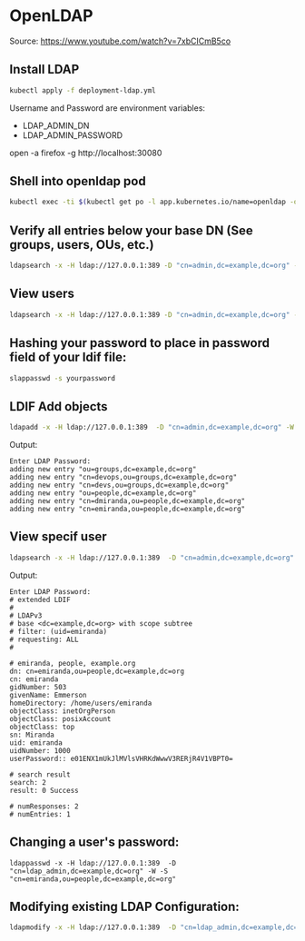 # OpenLDAP

Source: https://www.youtube.com/watch?v=7xbCICmB5co




## Install LDAP

```bash
kubectl apply -f deployment-ldap.yml 
```

Username and Password are environment variables:
- LDAP_ADMIN_DN
- LDAP_ADMIN_PASSWORD

open -a firefox -g http://localhost:30080


## Shell into openldap pod

```bash
kubectl exec -ti $(kubectl get po -l app.kubernetes.io/name=openldap -o=jsonpath='{.items..metadata.name}') -- /bin/bash
```

## Verify all entries below your base DN (See groups, users, OUs, etc.)
```bash
ldapsearch -x -H ldap://127.0.0.1:389 -D "cn=admin,dc=example,dc=org" -W -b "dc=example,dc=org" -s sub "(objectclass=*)"
```


## View users

```bash
ldapsearch -x -H ldap://127.0.0.1:389 -D "cn=admin,dc=example,dc=org" -W -b "dc=example,dc=org" -s sub "(objectclass=inetOrgPerson)"
```

## Hashing your password to place in password field of your ldif file:

```bash
slappasswd -s yourpassword
```

## LDIF Add objects

```bash
ldapadd -x -H ldap://127.0.0.1:389  -D "cn=admin,dc=example,dc=org" -W -f /ldif/users.ldif
```
Output:
```
Enter LDAP Password: 
adding new entry "ou=groups,dc=example,dc=org"
adding new entry "cn=devops,ou=groups,dc=example,dc=org"
adding new entry "cn=devs,ou=groups,dc=example,dc=org"
adding new entry "ou=people,dc=example,dc=org"
adding new entry "cn=dmiranda,ou=people,dc=example,dc=org"
adding new entry "cn=emiranda,ou=people,dc=example,dc=org"
```

## View specif user

```bash
ldapsearch -x -H ldap://127.0.0.1:389  -D "cn=admin,dc=example,dc=org" -W -b "dc=example,dc=org" "(uid=emiranda)"
```

Output:
```
Enter LDAP Password: 
# extended LDIF
#
# LDAPv3
# base <dc=example,dc=org> with scope subtree
# filter: (uid=emiranda)
# requesting: ALL
#

# emiranda, people, example.org
dn: cn=emiranda,ou=people,dc=example,dc=org
cn: emiranda
gidNumber: 503
givenName: Emmerson
homeDirectory: /home/users/emiranda
objectClass: inetOrgPerson
objectClass: posixAccount
objectClass: top
sn: Miranda
uid: emiranda
uidNumber: 1000
userPassword:: e01ENX1mUkJlMVlsVHRKdWwwV3RERjR4V1VBPT0=

# search result
search: 2
result: 0 Success

# numResponses: 2
# numEntries: 1
```

## Changing a user's password:

```
ldappasswd -x -H ldap://127.0.0.1:389  -D "cn=ldap_admin,dc=example,dc=org" -W -S "cn=emiranda,ou=people,dc=example,dc=org"
```

## Modifying existing LDAP Configuration:

```bash
ldapmodify -x -H ldap://127.0.0.1:389  -D "cn=ldap_admin,dc=example,dc=org" -W -f groupmod.ldif
```
